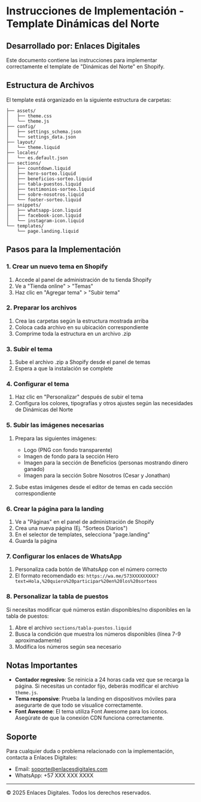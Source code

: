 # Instrucciones de Implementación - Template Dinámicas del Norte

## Desarrollado por: Enlaces Digitales

Este documento contiene las instrucciones para implementar correctamente el template de "Dinámicas del Norte" en Shopify.

## Estructura de Archivos

El template está organizado en la siguiente estructura de carpetas:

```
├── assets/
│   ├── theme.css
│   └── theme.js
├── config/
│   ├── settings_schema.json
│   └── settings_data.json
├── layout/
│   └── theme.liquid
├── locales/
│   └── es.default.json
├── sections/
│   ├── countdown.liquid
│   ├── hero-sorteo.liquid
│   ├── beneficios-sorteo.liquid
│   ├── tabla-puestos.liquid
│   ├── testimonios-sorteo.liquid
│   ├── sobre-nosotros.liquid
│   └── footer-sorteo.liquid
├── snippets/
│   ├── whatsapp-icon.liquid
│   ├── facebook-icon.liquid
│   └── instagram-icon.liquid
└── templates/
    └── page.landing.liquid
```

## Pasos para la Implementación

### 1. Crear un nuevo tema en Shopify

1. Accede al panel de administración de tu tienda Shopify
2. Ve a "Tienda online" > "Temas"
3. Haz clic en "Agregar tema" > "Subir tema"

### 2. Preparar los archivos

1. Crea las carpetas según la estructura mostrada arriba
2. Coloca cada archivo en su ubicación correspondiente
3. Comprime toda la estructura en un archivo .zip

### 3. Subir el tema

1. Sube el archivo .zip a Shopify desde el panel de temas
2. Espera a que la instalación se complete

### 4. Configurar el tema

1. Haz clic en "Personalizar" después de subir el tema
2. Configura los colores, tipografías y otros ajustes según las necesidades de Dinámicas del Norte

### 5. Subir las imágenes necesarias

1. Prepara las siguientes imágenes:
   - Logo (PNG con fondo transparente)
   - Imagen de fondo para la sección Hero
   - Imagen para la sección de Beneficios (personas mostrando dinero ganado)
   - Imagen para la sección Sobre Nosotros (Cesar y Jonathan)
   
2. Sube estas imágenes desde el editor de temas en cada sección correspondiente

### 6. Crear la página para la landing

1. Ve a "Páginas" en el panel de administración de Shopify
2. Crea una nueva página (Ej. "Sorteos Diarios")
3. En el selector de templates, selecciona "page.landing"
4. Guarda la página

### 7. Configurar los enlaces de WhatsApp

1. Personaliza cada botón de WhatsApp con el número correcto
2. El formato recomendado es: `https://wa.me/573XXXXXXXXX?text=Hola,%20quiero%20participar%20en%20los%20sorteos`

### 8. Personalizar la tabla de puestos

Si necesitas modificar qué números están disponibles/no disponibles en la tabla de puestos:
1. Abre el archivo `sections/tabla-puestos.liquid`
2. Busca la condición que muestra los números disponibles (línea 7-9 aproximadamente)
3. Modifica los números según sea necesario

## Notas Importantes

- **Contador regresivo**: Se reinicia a 24 horas cada vez que se recarga la página. Si necesitas un contador fijo, deberás modificar el archivo `theme.js`.
- **Tema responsive**: Prueba la landing en dispositivos móviles para asegurarte de que todo se visualice correctamente.
- **Font Awesome**: El tema utiliza Font Awesome para los iconos. Asegúrate de que la conexión CDN funciona correctamente.

## Soporte

Para cualquier duda o problema relacionado con la implementación, contacta a Enlaces Digitales:

- Email: soporte@enlacesdigitales.com
- WhatsApp: +57 XXX XXX XXXX

---

© 2025 Enlaces Digitales. Todos los derechos reservados.